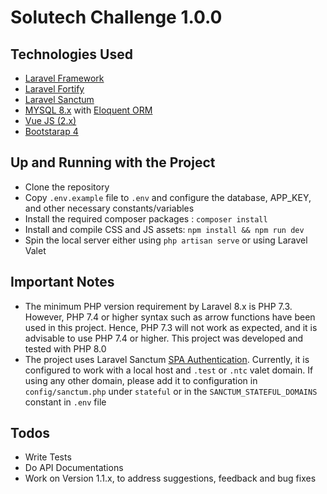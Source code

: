 # Solutech Challenge 1.0.0
## Technologies Used
- [Laravel Framework](https://laravel.com/docs/8.x)
- [Laravel Fortify](https://laravel.com/docs/8.x/fortify)
- [Laravel Sanctum](https://laravel.com/docs/8.x/sanctum)
- [MYSQL 8.x](https://dev.mysql.com/doc/relnotes/mysql/8.0/en/) with [Eloquent ORM](https://laravel.com/docs/8.x/eloquent)
- [Vue JS (2.x)](https://vuejs.org/v2/guide/)
- [Bootstarap 4](https://getbootstrap.com/docs/4.6/getting-started/introduction/)

## Up and Running with the Project
- Clone the repository
- Copy `.env.example` file to `.env` and configure the database, APP_KEY, and other necessary constants/variables
- Install the required composer packages : `composer install` 
- Install and compile CSS and JS assets: `npm install && npm run dev`
- Spin the local server either using `php artisan serve` or using Laravel Valet

## Important Notes
- The minimum PHP version requirement by Laravel 8.x is PHP 7.3. However, PHP 7.4 or higher syntax such as arrow functions have been used in this project. Hence, PHP 7.3 will not work as expected, and it is advisable to use PHP 7.4 or higher. This project was developed and tested with PHP 8.0
- The project uses Laravel Sanctum [SPA Authentication](https://laravel.com/docs/8.x/sanctum#spa-authentication). Currently, it is configured to work with a local host and `.test` or `.ntc` valet domain. If using any other domain, please add it to configuration in `config/sanctum.php` under `stateful` or in the `SANCTUM_STATEFUL_DOMAINS` constant in `.env` file

## Todos
- Write Tests
- Do API Documentations
- Work on Version 1.1.x, to address suggestions, feedback and bug fixes
